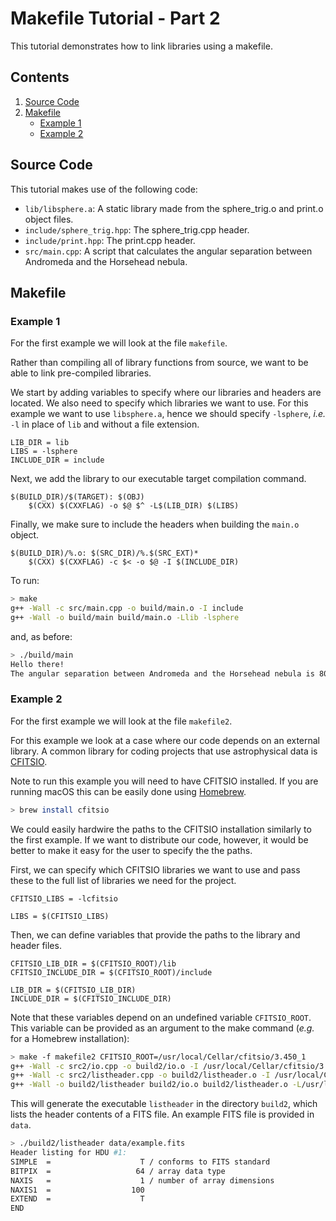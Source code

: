# Makefile Tutorial - Part 2

This tutorial demonstrates how to link libraries using a makefile.

## Contents

1. [Source Code](#Source-Code)
1. [Makefile](#Makefile)
   * [Example 1](#Example-1)
   * [Example 2](#Example-2)

## Source Code

This tutorial makes use of the following code:

- `lib/libsphere.a`: A static library made from the sphere_trig.o and print.o object files.
- `include/sphere_trig.hpp`: The sphere_trig.cpp header.
- `include/print.hpp`: The print.cpp header.
- `src/main.cpp`: A script that calculates the angular separation between Andromeda and the Horsehead nebula.

## Makefile

### Example 1

For the first example we will look at the file `makefile`.

Rather than compiling all of library functions from source, we want to be able to link pre-compiled libraries.

We start by adding variables to specify where our libraries and headers are located. We also need to specify which libraries we want to use. For this example we want to use `libsphere.a`, hence we should specify `-lsphere`, *i.e.* `-l` in place of `lib` and without a file extension.

```make
LIB_DIR = lib
LIBS = -lsphere
INCLUDE_DIR = include
```

Next, we add the library to our executable target compilation command.

```make
$(BUILD_DIR)/$(TARGET): $(OBJ)
	$(CXX) $(CXXFLAG) -o $@ $^ -L$(LIB_DIR) $(LIBS)
```

Finally, we make sure to include the headers when building the `main.o` object.

```make
$(BUILD_DIR)/%.o: $(SRC_DIR)/%.$(SRC_EXT)*
	$(CXX) $(CXXFLAG) -c $< -o $@ -I $(INCLUDE_DIR)
```

To run:

```bash
> make
g++ -Wall -c src/main.cpp -o build/main.o -I include
g++ -Wall -o build/main build/main.o -Llib -lsphere
```

and, as before:

```bash
> ./build/main
Hello there!
The angular separation between Andromeda and the Horsehead nebula is 80.1194 degrees.
```

### Example 2

For the first example we will look at the file `makefile2`.

For this example we look at a case where our code depends on an external library. A common library for coding projects that use astrophysical data is [CFITSIO](https://heasarc.gsfc.nasa.gov/fitsio/).

Note to run this example you will need to have CFITSIO installed. If you are running macOS this can be easily done using [Homebrew](https://brew.sh/).

```bash
> brew install cfitsio
```

We could easily hardwire the paths to the CFITSIO installation similarly to the first example. If we want to distribute our code, however, it would be better to make it easy for the user to specify the the paths.

First, we can specify which CFITSIO libraries we want to use and pass these to the full list of libraries we need for the project.

```make
CFITSIO_LIBS = -lcfitsio

LIBS = $(CFITSIO_LIBS)
```

Then, we can define variables that provide the paths to the library and header files.

```make
CFITSIO_LIB_DIR = $(CFITSIO_ROOT)/lib
CFITSIO_INCLUDE_DIR = $(CFITSIO_ROOT)/include

LIB_DIR = $(CFITSIO_LIB_DIR)
INCLUDE_DIR = $(CFITSIO_INCLUDE_DIR)
```

Note that these variables depend on an undefined variable `CFITSIO_ROOT`. This variable can be provided as an argument to the make command (*e.g.* for a Homebrew installation):

```bash
> make -f makefile2 CFITSIO_ROOT=/usr/local/Cellar/cfitsio/3.450_1
g++ -Wall -c src2/io.cpp -o build2/io.o -I /usr/local/Cellar/cfitsio/3.450_1/include
g++ -Wall -c src2/listheader.cpp -o build2/listheader.o -I /usr/local/Cellar/cfitsio/3.450_1/include
g++ -Wall -o build2/listheader build2/io.o build2/listheader.o -L/usr/local/Cellar/cfitsio/3.450_1/lib -lcfitsio
```

This will generate the executable `listheader` in the directory `build2`, which lists the header contents of a FITS file. An example FITS file is provided in `data`.

```bash
> ./build2/listheader data/example.fits
Header listing for HDU #1:
SIMPLE  =                    T / conforms to FITS standard
BITPIX  =                   64 / array data type
NAXIS   =                    1 / number of array dimensions
NAXIS1  =                  100
EXTEND  =                    T
END

```

